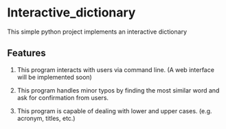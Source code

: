 # Interactive_dictionary
This simple python project implements an interactive dictionary


## Features

1. This program interacts with users via command line. (A web interface will be implemented soon)

2. This program handles minor typos by finding the most similar word and ask for confirmation from users.

3. This program is capable of dealing with lower and upper cases. (e.g. acronym, titles, etc.)
